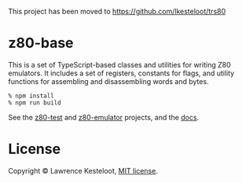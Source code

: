This project has been moved to https://github.com/lkesteloot/trs80

# z80-base

This is a set of TypeScript-based classes and utilities for writing
Z80 emulators. It includes a set of registers, constants for flags,
and utility functions for assembling and disassembling words and bytes.

    % npm install
    % npm run build

See the [z80-test](https://github.com/lkesteloot/z80-test)
and [z80-emulator](https://github.com/lkesteloot/z80-emulator)
projects, and the [docs](https://lkesteloot.github.io/z80-base/).

# License

Copyright &copy; Lawrence Kesteloot, [MIT license](LICENSE).
